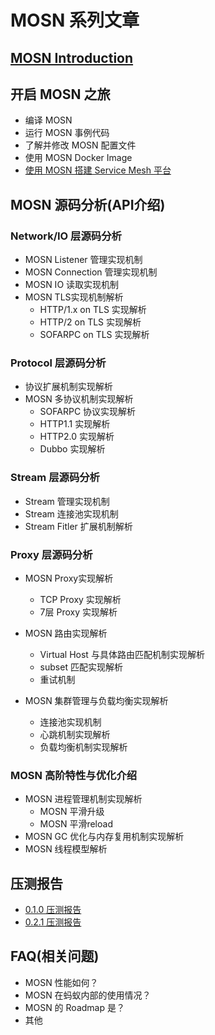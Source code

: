 # MOSN 系列文章
## [MOSN Introduction](./Introduction.md)

## 开启 MOSN 之旅
+ 编译 MOSN 
+ 运行 MOSN 事例代码
+ 了解并修改 MOSN 配置文件
+ 使用 MOSN Docker Image
+ [使用 MOSN 搭建 Service Mesh 平台](quickstart/RunWithSOFAMesh.md)

## MOSN 源码分析(API介绍)
### Network/IO 层源码分析
+ MOSN Listener 管理实现机制
+ MOSN Connection 管理实现机制
+ MOSN IO 读取实现机制
+ MOSN TLS实现机制解析
    + HTTP/1.x on TLS 实现解析
    + HTTP/2 on TLS 实现解析
    + SOFARPC on TLS 实现解析
    
### Protocol 层源码分析
+ 协议扩展机制实现解析 
+ MOSN 多协议机制实现解析
    + SOFARPC 协议实现解析
    + HTTP1.1 实现解析
    + HTTP2.0 实现解析
    + Dubbo 实现解析
    
### Stream 层源码分析
+ Stream 管理实现机制
+ Stream 连接池实现机制
+ Stream Fitler 扩展机制解析

### Proxy 层源码分析
+ MOSN Proxy实现解析
    + TCP Proxy 实现解析
    + 7层 Proxy 实现解析
    
+ MOSN 路由实现解析
    + Virtual Host 与具体路由匹配机制实现解析
    + subset 匹配实现解析
    + 重试机制
    
+ MOSN 集群管理与负载均衡实现解析
    + 连接池实现机制
    + 心跳机制实现解析
    + 负载均衡机制实现解析

### MOSN 高阶特性与优化介绍
+ MOSN 进程管理机制实现解析
  + MOSN 平滑升级
  + MOSN 平滑reload  
+ MOSN GC 优化与内存复用机制实现解析
+ MOSN 线程模型解析

## 压测报告
+ [0.1.0 压测报告](./reference/PerformanceReport010.md)
+ [0.2.1 压测报告](./reference/PerformanceReport021.md)

## FAQ(相关问题)
+ MOSN 性能如何？
+ MOSN 在蚂蚁内部的使用情况？
+ MOSN 的 Roadmap 是？
+ 其他